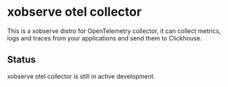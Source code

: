 # xobserve otel collector

This is a xobserve distro for OpenTelemetry collector, it can collect metrics, logs and traces from your applications and send them to Clickhouse.


## Status 

xobserve otel collector is still in active development.